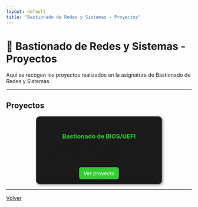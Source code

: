 ```yaml
---
layout: default
title: "Bastionado de Redes y Sistemas - Proyectos"
---
```


# 🧱 Bastionado de Redes y Sistemas - Proyectos

Aquí se recogen los proyectos realizados en la asignatura de Bastionado de Redes y Sistemas.

---

## Proyectos

<div style="display: grid; grid-template-columns: repeat(auto-fit, minmax(250px, 1fr)); gap: 20px; justify-items: center; align-items: stretch;">

  <div style="border:1px solid #444; border-radius:10px; padding:20px; background:#1a1a1a; box-shadow:2px 2px 6px rgba(0,0,0,0.5); width:100%; max-width:300px; text-align:center;">
      <h3 style="color:#32cd32;">Bastionado de BIOS/UEFI</h3>
      <p>Guía práctica para configurar de forma segura la BIOS/UEFI y proteger el arranque del sistema.</p>
      <a href="guia-bastionado-bios-uefi/index.html" style="text-decoration:none; color:white; background:#32cd32; padding:8px 12px; border-radius:6px;">Ver proyecto</a>
  </div>

  <!-- Puedes añadir más proyectos duplicando este bloque -->

</div>

---

[Volver](../index.md)
